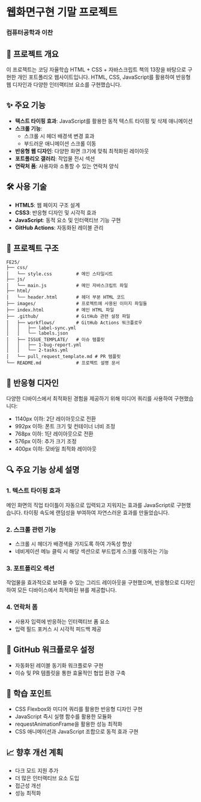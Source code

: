 # 웹화면구현 기말 프로젝트

### 컴퓨터공학과 이찬

## 📝 프로젝트 개요
이 프로젝트는 코딩 자율학습 HTML + CSS + 자바스크립트 책의 13장을 바탕으로 구현한 개인 포트폴리오 웹사이트입니다. 
HTML, CSS, JavaScript를 활용하여 반응형 웹 디자인과 다양한 인터랙티브 요소를 구현했습니다.

## ✨ 주요 기능
- **텍스트 타이핑 효과**: JavaScript를 활용한 동적 텍스트 타이핑 및 삭제 애니메이션
- **스크롤 기능**: 
  - 스크롤 시 헤더 배경색 변경 효과
  - 부드러운 애니메이션 스크롤 이동
- **반응형 웹 디자인**: 다양한 화면 크기에 맞춰 최적화된 레이아웃
- **포트폴리오 갤러리**: 작업물 전시 섹션
- **연락처 폼**: 사용자와 소통할 수 있는 연락처 양식

## 🛠 사용 기술
- **HTML5**: 웹 페이지 구조 설계
- **CSS3**: 반응형 디자인 및 시각적 효과
- **JavaScript**: 동적 요소 및 인터랙티브 기능 구현
- **GitHub Actions**: 자동화된 레이블 관리

## 📂 프로젝트 구조
```
FE25/
├── css/
│   └── style.css         # 메인 스타일시트
├── js/
│   └── main.js           # 메인 자바스크립트 파일
├── html/
│   └── header.html       # 헤더 부분 HTML 코드
├── images/               # 프로젝트에 사용된 이미지 파일들
├── index.html            # 메인 HTML 파일
├── .github/              # GitHub 관련 설정 파일
│   ├── workflows/        # GitHub Actions 워크플로우
│   │   ├── label-sync.yml
│   │   └── labels.json
│   ├── ISSUE_TEMPLATE/   # 이슈 템플릿
│   │   ├── 1-bug-report.yml
│   │   └── 2-tasks.yml
│   └── pull_request_template.md # PR 템플릿
└── README.md             # 프로젝트 설명 문서
```

## 📱 반응형 디자인
다양한 디바이스에서 최적화된 경험을 제공하기 위해 미디어 쿼리를 사용하여 구현했습니다:
- 1140px 이하: 2단 레이아웃으로 전환
- 992px 이하: 폰트 크기 및 컨테이너 너비 조정
- 768px 이하: 1단 레이아웃으로 전환
- 576px 이하: 추가 크기 조정
- 400px 이하: 모바일 최적화 레이아웃

## 🔍 주요 기능 상세 설명

### 1. 텍스트 타이핑 효과
메인 화면의 직업 타이틀이 자동으로 입력되고 지워지는 효과를 JavaScript로 구현했습니다. 타이핑 속도에 랜덤성을 부여하여 자연스러운 효과를 만들었습니다.

### 2. 스크롤 관련 기능
- 스크롤 시 헤더가 배경색을 가지도록 하여 가독성 향상
- 네비게이션 메뉴 클릭 시 해당 섹션으로 부드럽게 스크롤 이동하는 기능

### 3. 포트폴리오 섹션
작업물을 효과적으로 보여줄 수 있는 그리드 레이아웃을 구현했으며, 반응형으로 디자인하여 모든 디바이스에서 최적화된 뷰를 제공합니다.

### 4. 연락처 폼
- 사용자 입력에 반응하는 인터랙티브 폼 요소
- 입력 필드 포커스 시 시각적 피드백 제공

## 🤝 GitHub 워크플로우 설정
- 자동화된 레이블 동기화 워크플로우 구현
- 이슈 및 PR 템플릿을 통한 효율적인 협업 환경 구축

## 🧠 학습 포인트
- CSS Flexbox와 미디어 쿼리를 활용한 반응형 디자인 구현
- JavaScript 즉시 실행 함수를 활용한 모듈화
- requestAnimationFrame을 활용한 성능 최적화
- CSS 애니메이션과 JavaScript 조합으로 동적 효과 구현

## 📈 향후 개선 계획
- 다크 모드 지원 추가
- 더 많은 인터랙티브 요소 도입
- 접근성 개선
- 성능 최적화